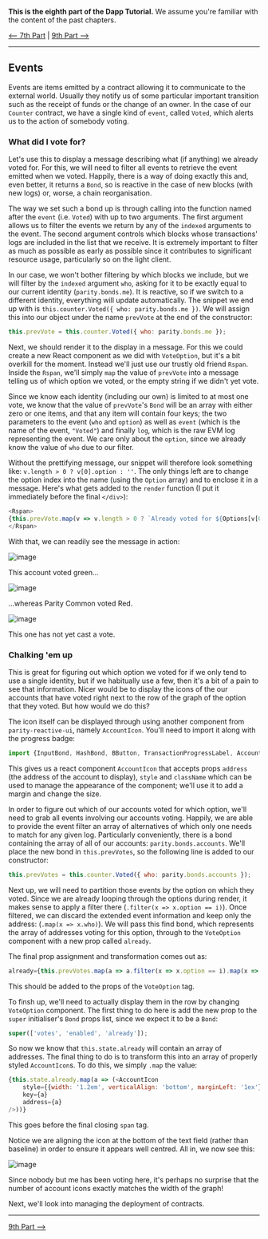 **This is the eighth part of the Dapp Tutorial.** We assume you're familiar with the content of the past chapters.

[⟵ 7th Part](https://github.com/paritytech/parity/wiki/Tutorial-Part-7) | [9th Part ⟶](https://github.com/paritytech/parity/wiki/Tutorial-Part-9)

----

## Events

Events are items emitted by a contract allowing it to communicate to the external world. Usually they notify us of some particular important transition such as the receipt of funds or the change of an owner. In the case of our `Counter` contract, we have a single kind of `event`, called `Voted`, which alerts us to the action of somebody voting.

### What did I vote for?

Let's use this to display a message describing what (if anything) we already voted for. For this, we will need to filter all events to retrieve the event emitted when we voted. Happily, there is a way of doing exactly this and, even better, it returns a `Bond`, so is reactive in the case of new blocks (with new logs) or, worse, a chain reorganisation.

The way we set such a bond up is through calling into the function named after the `event` (i.e. `Voted`) with up to two arguments. The first argument allows us to filter the events we return by any of the `indexed` arguments to the event. The second argument controls which blocks whose transactions' logs are included in the list that we receive. It is extremely important to filter as much as possible as early as possible since it contributes to significant resource usage, particularly so on the light client.

In our case, we won't bother filtering by which blocks we include, but we will filter by the `indexed` argument `who`, asking for it to be exactly equal to our current identity (`parity.bonds.me`). It is reactive, so if we switch to a different identity, everything will update automatically. The snippet we end up with is `this.counter.Voted({ who: parity.bonds.me })`. We will assign this into our object under the name `prevVote` at the end of the constructor:

```js
this.prevVote = this.counter.Voted({ who: parity.bonds.me });
```

Next, we should render it to the display in a message. For this we could create a new React component as we did with `VoteOption`, but it's a bit overkill for the moment. Instead we'll just use our trustly old friend `Rspan`. Inside the `Rspan`, we'll simply `map` the value of `prevVote` into a message telling us of which option we voted, or the empty string if we didn't yet vote.

Since we know each identity (including our own) is limited to at most one vote, we know that the value of `prevVote`'s `Bond` will be an array with either zero or one items, and that any item will contain four keys; the two parameters to the event (`who` and `option`) as well as `event` (which is the name of the event, `"Voted"`) and finally `log`, which is the raw EVM log representing the event. We care only about the `option`, since we already know the value of `who` due to our filter.

Without the prettifying message, our snippet will therefore look something like: `v.length > 0 ? v[0].option : ''`. The only things left are to change the option index into the name (using the `Option` array) and to enclose it in a message. Here's what gets added to the `render` function (I put it immediately before the final `</div>`):

```js
<Rspan>
{this.prevVote.map(v => v.length > 0 ? `Already voted for ${Options[v[0].option]}` : '')}
</Rspan>
```

With that, we can readily see the message in action:

![image](https://cloud.githubusercontent.com/assets/138296/24864358/426e94a0-1e04-11e7-9253-8e3423268892.png)

This account voted green...

![image](https://cloud.githubusercontent.com/assets/138296/24864365/47c02b30-1e04-11e7-88c6-79f5ef31d4f4.png)

...whereas Parity Common voted Red.

![image](https://cloud.githubusercontent.com/assets/138296/24864351/3a4fbb28-1e04-11e7-8879-6f1538af2cb8.png)

This one has not yet cast a vote.

### Chalking 'em up

This is great for figuring out which option we voted for if we only tend to use a single identity, but if we habitually use a few, then it's a bit of a pain to see that information. Nicer would be to display the icons of the our accounts that have voted right next to the row of the graph of the option that they voted. But how would we do this?

The icon itself can be displayed through using another component from `parity-reactive-ui`, namely `AccountIcon`. You'll need to import it along with the progress badge:

```js
import {InputBond, HashBond, BButton, TransactionProgressLabel, AccountIcon} from 'parity-reactive-ui';
```

This gives us a react component `AccountIcon` that accepts props `address` (the address of the account to display), `style` and `className` which can be used to manage the appearance of the component; we'll use it to add a margin and change the size.

In order to figure out which of our accounts voted for which option, we'll need to grab all events involving our accounts voting. Happily, we are able to provide the event filter an array of alternatives of which only one needs to match for any given log. Particularly conveniently, there is a bond containing the array of all of our accounts: `parity.bonds.accounts`. We'll place the new bond in `this.prevVotes`, so the following line is added to our constructor:

```js
this.prevVotes = this.counter.Voted({ who: parity.bonds.accounts });
```

Next up, we will need to partition those events by the option on which they voted. Since we are already looping through the options during render, it makes sense to apply a filter there (`.filter(x => x.option == i)`). Once filtered, we can discard the extended event information and keep only the address: (`.map(x => x.who)`). We will pass this find bond, which represents the array of addresses voting for this option, through to the `VoteOption` component with a new prop called `already`.

The final prop assignment and transformation comes out as:

```js
already={this.prevVotes.map(a => a.filter(x => x.option == i).map(x => x.who))}
```

This should be added to the props of the `VoteOption` tag.

To finsh up, we'll need to actually display them in the row by changing `VoteOption` component. The first thing to do here is add the new prop to the `super` initialiser's `Bond` props list, since we expect it to be a `Bond`:

```js
super(['votes', 'enabled', 'already']);
```

So now we know that `this.state.already` will contain an array of addresses. The final thing to do is to transform this into an array of properly styled `AccountIcon`s. To do this, we simply `.map` the value:

```js
{this.state.already.map(a => (<AccountIcon
	style={{width: '1.2em', verticalAlign: 'bottom', marginLeft: '1ex'}}
	key={a}
	address={a}
/>))}
```

This goes before the final closing `span` tag.

Notice we are aligning the icon at the bottom of the text field (rather than baseline) in order to ensure it appears well centred. All in, we now see this:

![image](https://cloud.githubusercontent.com/assets/138296/24864065/5e3644ae-1e03-11e7-9046-80d58a84bdb3.png)

Since nobody but me has been voting here, it's perhaps no surprise that the number of account icons exactly matches the width of the graph!

Next, we'll look into managing the deployment of contracts.

----

[9th Part ⟶](https://github.com/paritytech/parity/wiki/Tutorial-Part-9)
